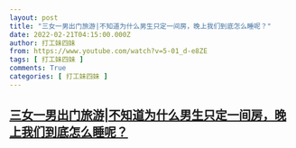 ```yaml
---
layout: post
title: "三女一男出门旅游|不知道为什么男生只定一间房，晚上我们到底怎么睡呢？"
date: 2022-02-21T04:15:00.000Z
author: 打工妹四妹
from: https://www.youtube.com/watch?v=5-01_d-e8ZE
tags: [ 打工妹四妹 ]
comments: True
categories: [ 打工妹四妹 ]
---
```

<!--1645416900000-->
[三女一男出门旅游|不知道为什么男生只定一间房，晚上我们到底怎么睡呢？](https://www.youtube.com/watch?v=5-01_d-e8ZE)
------

<div>

</div>
